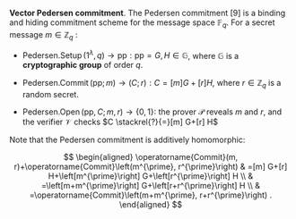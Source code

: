 **Vector Pedersen commitment**. The Pedersen commitment [9] is a binding and hiding commitment scheme for the message space $\mathbb{F}_{q}$. For a secret message $m \in \mathbb{Z}_{q}$ :

- $\operatorname{Pedersen.Setup} \left(1^{\lambda}, q\right) \rightarrow \mathrm{pp}: \mathrm{pp}=G, H \in \mathbb{G}$, where $\mathbb{G}$ is a **cryptographic group** of order $q$.

- $\operatorname{Pedersen.Commit} (\mathrm{pp} ; m) \rightarrow(C ; r): C=[m] G+[r] H$, where $r \in \mathbb{Z}_{q}$ is a random secret.

- $\operatorname{Pedersen.Open} (\mathrm{pp}, C ; m, r) \rightarrow\{0,1\}:$ the prover $\mathcal{P}$ reveals $m$ and $r$, and the verifier $\mathcal{V}$ checks $C \stackrel{?}{=}[m] G+[r] H$

Note that the Pedersen commitment is additively homomorphic:

$$
\begin{aligned}
\operatorname{Commit}(m, r)+\operatorname{Commit}\left(m^{\prime}, r^{\prime}\right) & =[m] G+[r] H+\left[m^{\prime}\right] G+\left[r^{\prime}\right] H \\
& =\left[m+m^{\prime}\right] G+\left[r+r^{\prime}\right] H \\
& =\operatorname{Commit}\left(m+m^{\prime}, r+r^{\prime}\right) .
\end{aligned}
$$
